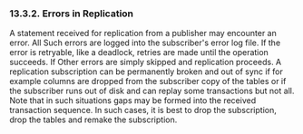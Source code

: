 <div id="errorsinreplication" class="section">

<div class="titlepage">

<div>

<div>

### 13.3.2. Errors in Replication

</div>

</div>

</div>

A statement received for replication from a publisher may encounter an
error. All Such errors are logged into the subscriber's error log file.
If the error is retryable, like a deadlock, retries are made until the
operation succeeds. If Other errors are simply skipped and replication
proceeds. A replication subscription can be permanently broken and out
of sync if for example columns are dropped from the subscriber copy of
the tables or if the subscriber runs out of disk and can replay some
transactions but not all. Note that in such situations gaps may be
formed into the received transaction sequence. In such cases, it is best
to drop the subscription, drop the tables and remake the subscription.

</div>
